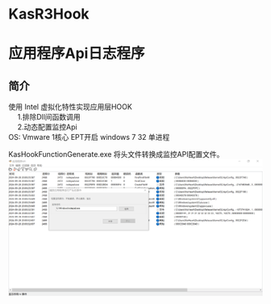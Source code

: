 # KasR3Hook
# 应用程序Api日志程序
## 简介
使用 Intel 虚拟化特性实现应用层HOOK\
&emsp; 1.排除Dll间函数调用\
&emsp; 2.动态配置监控Api\
OS: Vmware 1核心 EPT开启 windows 7 32 单进程

KasHookFunctionGenerate.exe 将头文件转换成监控API配置文件。
![Image text](MarkDown/Main.PNG)
